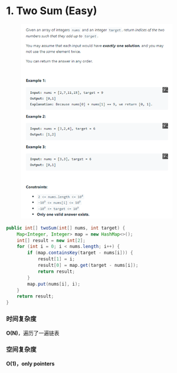 # 1. Two Sum (Easy)

<figure><img src="../../../.gitbook/assets/image (40) (1).png" alt="" width="410"><figcaption></figcaption></figure>

```java
public int[] twoSum(int[] nums, int target) {
    Map<Integer, Integer> map = new HashMap<>();
    int[] result = new int[2];
    for (int i = 0; i < nums.length; i++) {
        if (map.containsKey(target - nums[i])) {
            result[1] = i;
            result[0] = map.get(target - nums[i]);
            return result;
        }
        map.put(nums[i], i);
    }
    return result;
}
```

### 时间复杂度

**O(N)**，遍历了一遍链表

### 空间复杂度

**O(1)，only pointers**
